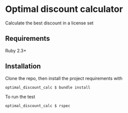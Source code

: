# Optimal discount calculator

Calculate the best discount in a license set

## Requirements

Ruby 2.3+

## Installation

Clone the repo, then install the project requirements with

`optimal_discount_calc $ bundle install`

To run the test

`optimal_discount_calc $ rspec`
